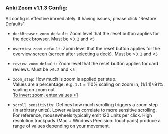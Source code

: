 ### Anki Zoom v1.1.3 Config:  
All config is effective immediately. If having issues, please click "Restore Defaults".

-   `deckBrowser_zoom_default`: Zoom level that the reset button applies for the deck browser. Must be >`0.2` and <`5`

-   `overview_zoom_default`: Zoom level that the reset button applies for the overview screen (screen after selecting a deck). Must be >`0.2` and <`5`

-   `review_zoom_default`: Zoom level that the reset button applies for card reviews. Must be >`0.2` and <`5`

-   `zoom_step`: How much is zoom is applied per step.  
  Values are a percentage: e.g. `1.1` = 110% scaling on zoom in, (1/1.1)≈91% scaling on zoom out  
  <u>To invert zoom, enter values <1</u>  

-   `scroll_sensitivity`: Defines how much scrolling triggers a zoom step (in arbitrary units). Lower values correlate to more sensitive scrolling.  
  For reference, mousewheels typically emit 120 units per click. High resolution trackpads (Mac + Windows Precision Touchpads) produce a range of values depending on your movement.